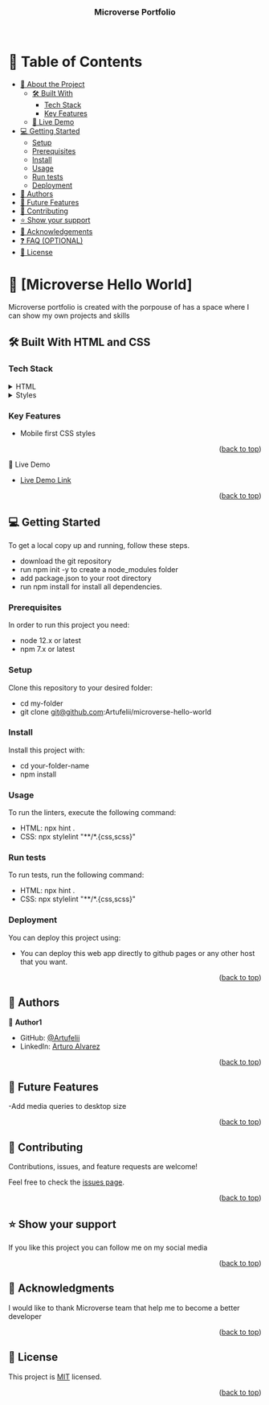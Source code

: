 <a name="readme-top"></a>

<div align="center">
  <h3><b>Microverse Portfolio</b></h3>
  <br/>
</div>

<!-- TABLE OF CONTENTS -->

# 📗 Table of Contents

- [📖 About the Project](#about-project)
  - [🛠 Built With](#built-with)
    - [Tech Stack](#tech-stack)
    - [Key Features](#key-features)
  - [🚀 Live Demo](#live-demo)
- [💻 Getting Started](#getting-started)
  - [Setup](#setup)
  - [Prerequisites](#prerequisites)
  - [Install](#install)
  - [Usage](#usage)
  - [Run tests](#run-tests)
  - [Deployment](#triangular_flag_on_post-deployment)
- [👥 Authors](#authors)
- [🔭 Future Features](#future-features)
- [🤝 Contributing](#contributing)
- [⭐️ Show your support](#support)
- [🙏 Acknowledgements](#acknowledgements)
- [❓ FAQ (OPTIONAL)](#faq)
- [📝 License](#license)

<!-- PROJECT DESCRIPTION -->

# 📖 [Microverse Hello World] <a name="about-project"></a>

Microverse portfolio is created with the porpouse of has a space where I can show my own projects and skills 

## 🛠 Built With HTML and CSS <a name="built-with"></a>

### Tech Stack <a name="tech-stack"></a>

<details>
  <summary>HTML</summary>
  <ul>
    <li><a href="https://html5.org/">HTML</a></li>
  </ul>
</details>

<details>
  <summary>Styles</summary>
  <ul>
    <li><a href="https://developer.mozilla.org/es/docs/Web/CSS">CSS</a></li>
  </ul>
</details>

<!-- Features -->

### Key Features <a name="key-features"></a>

- Mobile first CSS styles 

<p align="right">(<a href="#readme-top">back to top</a>)</p>

<!-- LIVE DEMO -->

🚀 Live Demo <a name="live-demo"></a>

- [Live Demo Link](https://artufelii.github.io/microverse-portfolio/)

<p align="right">(<a href="#readme-top">back to top</a>)</p>

<!-- GETTING STARTED -->

## 💻 Getting Started <a name="getting-started"></a>

To get a local copy up and running, follow these steps.
- download the git repository 
- run npm init -y to create a node_modules folder
- add package.json to your root directory 
- run npm install for install all dependencies.

### Prerequisites

In order to run this project you need:

- node 12.x or latest
- npm 7.x or latest

### Setup

Clone this repository to your desired folder:

- cd my-folder
- git clone git@github.com:Artufelii/microverse-hello-world

### Install

Install this project with:

- cd your-folder-name 
- npm install

### Usage

To run the linters, execute the following command:

- HTML: npx hint .
- CSS: npx stylelint "**/*.{css,scss}"

### Run tests

To run tests, run the following command:

- HTML: npx hint .
- CSS: npx stylelint "**/*.{css,scss}"

### Deployment

You can deploy this project using:

- You can deploy this web app directly to github pages or any other host that you want.

<p align="right">(<a href="#readme-top">back to top</a>)</p>

<!-- AUTHORS -->

## 👥 Authors <a name="authors"></a>

👤 **Author1**

- GitHub: [@Artufelii](https://github.com/Artufelii)
- LinkedIn: [Arturo Alvarez](https://www.linkedin.com/in/arturo-alvarez-martinez-ab9b77151/)

<p align="right">(<a href="#readme-top">back to top</a>)</p>

<!-- FUTURE FEATURES -->

## 🔭 Future Features <a name="future-features"></a>

-Add media queries to desktop size

<p align="right">(<a href="#readme-top">back to top</a>)</p>

<!-- CONTRIBUTING -->

## 🤝 Contributing <a name="contributing"></a>

Contributions, issues, and feature requests are welcome!

Feel free to check the [issues page](../../issues/).

<p align="right">(<a href="#readme-top">back to top</a>)</p>

<!-- SUPPORT -->

## ⭐️ Show your support <a name="support"></a>

If you like this project you can follow me on my social media 

<p align="right">(<a href="#readme-top">back to top</a>)</p>

<!-- ACKNOWLEDGEMENTS -->

## 🙏 Acknowledgments <a name="acknowledgements"></a>

I would like to thank Microverse team that help me to become a better developer

<p align="right">(<a href="#readme-top">back to top</a>)</p>

<!-- LICENSE -->

## 📝 License <a name="license"></a>

This project is [MIT](./LICENSE) licensed.

<p align="right">(<a href="#readme-top">back to top</a>)</p>
